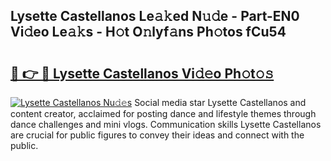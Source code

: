 ## Lysette Castellanos Le𝚊𝚔ed N𝚞𝚍e - Part-EN0 Vi𝚍eo Le𝚊𝚔s - H𝚘t O𝚗lyf𝚊ns Ph𝚘tos fCu54

# <h2><a href="http://hf162n.feru.top/?c=Lysette+Castellanos">🔗 👉 🔴 Lysette Castellanos Vi𝚍𝚎o Ph𝚘t𝚘𝚜</a></h2>

[![Lysette Castellanos Nu𝚍𝚎s](https://i.imgur.com/0TWrTi3.gif)](http://hf162n.feru.top/?c=Lysette+Castellanos)
Social media star Lysette Castellanos and content creator, acclaimed for posting dance and lifestyle themes through dance challenges and mini vlogs. Communication skills Lysette Castellanos are crucial for public figures to convey their ideas and connect with the public. 
